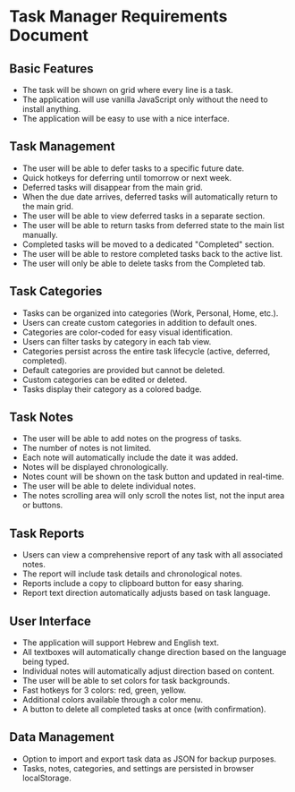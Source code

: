 # Task Manager Requirements Document

## Basic Features
* The task will be shown on grid where every line is a task.
* The application will use vanilla JavaScript only without the need to install anything.
* The application will be easy to use with a nice interface.

## Task Management
* The user will be able to defer tasks to a specific future date.
* Quick hotkeys for deferring until tomorrow or next week.
* Deferred tasks will disappear from the main grid.
* When the due date arrives, deferred tasks will automatically return to the main grid.
* The user will be able to view deferred tasks in a separate section.
* The user will be able to return tasks from deferred state to the main list manually.
* Completed tasks will be moved to a dedicated "Completed" section.
* The user will be able to restore completed tasks back to the active list.
* The user will only be able to delete tasks from the Completed tab.

## Task Categories
* Tasks can be organized into categories (Work, Personal, Home, etc.).
* Users can create custom categories in addition to default ones.
* Categories are color-coded for easy visual identification.
* Users can filter tasks by category in each tab view.
* Categories persist across the entire task lifecycle (active, deferred, completed).
* Default categories are provided but cannot be deleted.
* Custom categories can be edited or deleted.
* Tasks display their category as a colored badge.

## Task Notes
* The user will be able to add notes on the progress of tasks.
* The number of notes is not limited.
* Each note will automatically include the date it was added.
* Notes will be displayed chronologically.
* Notes count will be shown on the task button and updated in real-time.
* The user will be able to delete individual notes.
* The notes scrolling area will only scroll the notes list, not the input area or buttons.

## Task Reports
* Users can view a comprehensive report of any task with all associated notes.
* The report will include task details and chronological notes.
* Reports include a copy to clipboard button for easy sharing.
* Report text direction automatically adjusts based on task language.

## User Interface
* The application will support Hebrew and English text.
* All textboxes will automatically change direction based on the language being typed.
* Individual notes will automatically adjust direction based on content.
* The user will be able to set colors for task backgrounds.
* Fast hotkeys for 3 colors: red, green, yellow.
* Additional colors available through a color menu.
* A button to delete all completed tasks at once (with confirmation).

## Data Management
* Option to import and export task data as JSON for backup purposes.
* Tasks, notes, categories, and settings are persisted in browser localStorage.

